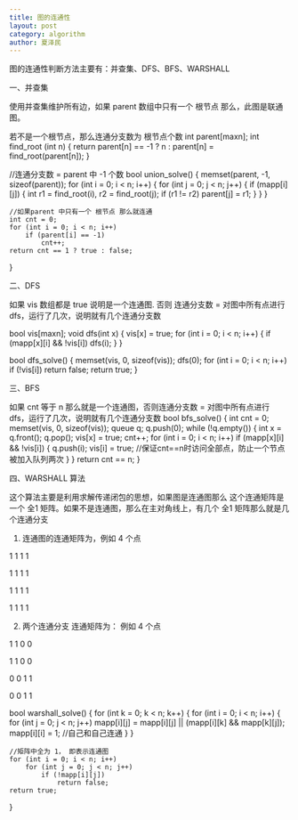 ```yaml
---
title: 图的连通性
layout: post
category: algorithm
author: 夏泽民
---
```

图的连通性判断方法主要有：并查集、DFS、BFS、WARSHALL
<!-- more -->
一、并查集

使用并查集维护所有边，如果 parent 数组中只有一个 根节点 那么，此图是联通图。

若不是一个根节点，那么连通分支数为 根节点个数
int parent[maxn];
int find_root (int n) {
    return parent[n] == -1 ? n : parent[n] = find_root(parent[n]);
}


//连通分支数 = parent 中 -1 个数
bool union_solve() {
    memset(parent, -1, sizeof(parent));
    for (int i = 0; i < n; i++) {
        for (int j = 0; j < n; j++) {
            if (mapp[i][j]) {
                int r1 = find_root(i), r2 = find_root(j);
                if (r1 != r2)
                    parent[j] = r1;
            }
        }
    }

    //如果parent 中只有一个 根节点 那么就连通
    int cnt = 0;
    for (int i = 0; i < n; i++)
        if (parent[i] == -1)
            cnt++;
    return cnt == 1 ? true : false;
}

二、DFS

如果 vis 数组都是 true 说明是一个连通图. 否则 连通分支数 = 对图中所有点进行 dfs，运行了几次，说明就有几个连通分支数

bool vis[maxn];
void dfs(int x) {
    vis[x] = true;
    for (int i = 0; i < n; i++) {
        if (mapp[x][i] && !vis[i])
            dfs(i);
    }
}

bool dfs_solve() {
    memset(vis, 0, sizeof(vis));
    dfs(0);
    for (int i = 0; i < n; i++)
        if (!vis[i])
            return false;
    return true;
}

三、BFS

如果 cnt 等于 n 那么就是一个连通图，否则连通分支数 = 对图中所有点进行 dfs，运行了几次，说明就有几个连通分支数
bool bfs_solve() {
    int cnt = 0;
    memset(vis, 0, sizeof(vis));
    queue<int> q;
    q.push(0);
    while (!q.empty()) {
        int x = q.front(); q.pop();
        vis[x] = true;
        cnt++;
        for (int i = 0; i < n; i++)
            if (mapp[x][i] && !vis[i]) {
                q.push(i);
                vis[i] = true;    //保证cnt==n时访问全部点，防止一个节点被加入队列两次
            }
    }
    return cnt == n;
}

四、WARSHALL 算法

这个算法主要是利用求解传递闭包的思想，如果图是连通图那么 这个连通矩阵是一个 全1 矩阵。如果不是连通图，那么在主对角线上，有几个 全1 矩阵那么就是几个连通分支

1. 连通图的连通矩阵为，例如 4 个点

1 1 1 1

1 1 1 1

1 1 1 1

1 1 1 1

2. 两个连通分支 连通矩阵为： 例如 4 个点

1 1 0 0

1 1 0 0

0 0 1 1

0 0 1 1

bool warshall_solve() {
    for (int k = 0; k < n; k++) {
        for (int i = 0; i < n; i++) {
            for (int j = 0; j < n; j++)
                mapp[i][j] = mapp[i][j] || (mapp[i][k] && mapp[k][j]);
            mapp[i][i] = 1; //自己和自己连通
        }
    }

    //矩阵中全为 1， 即表示连通图
    for (int i = 0; i < n; i++)
        for (int j = 0; j < n; j++)
            if (!mapp[i][j])
                return false;
    return true;
}
